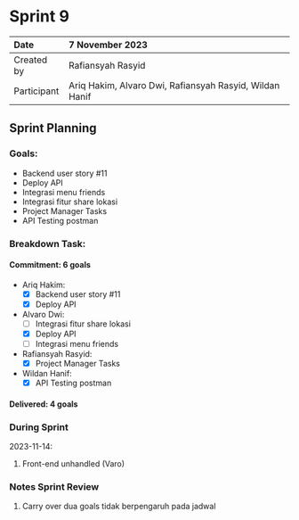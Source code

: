 # Sprint 9

| Date        | 7 November 2023                                         |
| :---------- | :------------------------------------------------------ |
| Created by  | Rafiansyah Rasyid                                       |
| Participant | Ariq Hakim, Alvaro Dwi, Rafiansyah Rasyid, Wildan Hanif |

## Sprint Planning

### Goals:

- Backend user story #11
- Deploy API
- Integrasi menu friends
- Integrasi fitur share lokasi
- Project Manager Tasks
- API Testing postman

### Breakdown Task:

#### Commitment: 6 goals

- Ariq Hakim:
    - [x] Backend user story #11
    - [x] Deploy API
- Alvaro Dwi:
    - [ ] Integrasi fitur share lokasi
    - [x] Deploy API
    - [ ] Integrasi menu friends
- Rafiansyah Rasyid:
    - [x] Project Manager Tasks
- Wildan Hanif:
    - [x] API Testing postman

#### Delivered: 4 goals

### During Sprint

2023-11-14:

1. Front-end unhandled (Varo)

### Notes Sprint Review

1. Carry over dua goals tidak berpengaruh pada jadwal

